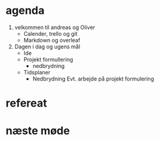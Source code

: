 # agenda
1. velkommen til andreas og Oliver 
   - Calender, trello og git 
   - Markdown og overleaf
2. Dagen i dag og ugens mål
   - Ide
   - Projekt formullering 
     - nedbrydning 
   - Tidsplaner 
     - Nedbrydning
Evt. arbejde på projekt formulering 

# refereat


# næste møde

